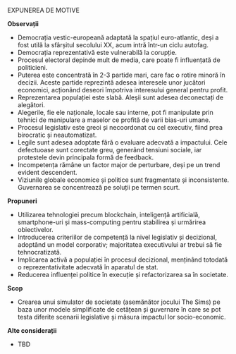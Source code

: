 EXPUNEREA DE MOTIVE

**Observații**

* Democrația vestic-europeană adaptată la spațiul euro-atlantic, deși a fost utilă la sfârșitul secolului XX, acum intră într-un ciclu autofag.
* Democrația reprezentativă este vulnerabilă la corupție.
* Procesul electoral depinde mult de media, care poate fi influențată de politicieni.
* Puterea este concentrată în 2-3 partide mari, care fac o rotire minoră în decizii. Aceste partide reprezintă adesea interesele unor jucători economici, acționând deseori împotriva interesului general pentru profit.
* Reprezentarea populației este slabă. Aleșii sunt adesea deconectați de alegători.
* Alegerile, fie ele naționale, locale sau interne, pot fi manipulate prin tehnici de manipulare a maselor ce profită de varii bias-uri umane.
* Procesul legislativ este greoi și necoordonat cu cel executiv, fiind prea birocratic și neautomatizat.
* Legile sunt adesea adoptate fără o evaluare adecvată a impactului. Cele defectuoase sunt corectate greu, generând tensiuni sociale, iar protestele devin principala formă de feedback.
* Incompetența rămâne un factor major de perturbare, deși pe un trend evident descendent.
* Viziunile globale economice și politice sunt fragmentate și inconsistente. Guvernarea se concentrează pe soluții pe termen scurt.

**Propuneri**

* Utilizarea tehnologiei precum blockchain, inteligență artificială, smartphone-uri și mass-computing pentru stabilirea și urmărirea obiectivelor.
* Introducerea criteriilor de competență la nivel legislativ și decizional, adoptând un model corporativ; majoritatea executivului ar trebui să fie tehnocratizată.
* Implicarea activă a populației în procesul decizional, menținând totodată o reprezentativitate adecvată în aparatul de stat.
* Reducerea influenței politice în execuție și refactorizarea sa în societate.


**Scop**
* Crearea unui simulator de societate (asemănător jocului The Sims) pe baza unor modele simplificate de cetățean și guvernare în care se pot testa diferite scenarii legislative și măsura impactul lor socio-economic.

**Alte considerații**
- TBD